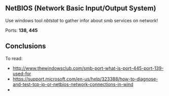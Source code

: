 ## NetBIOS (Network Basic Input/Output System)

Use windows tool *nbtstat* to gather infor about smb services on network!

Ports: **138, 445**

## Conclusions

To read: 
  * http://www.thewindowsclub.com/smb-port-what-is-port-445-port-139-used-for
  * https://support.microsoft.com/en-us/help/323388/how-to-diagnose-and-test-tcp-ip-or-netbios-network-connections-in-wind
  * 